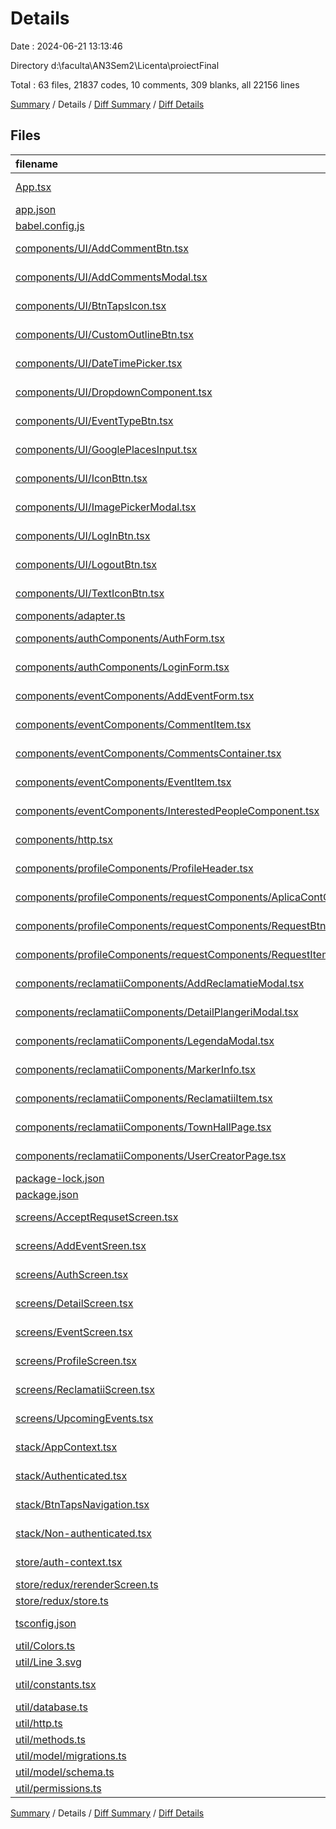 # Details

Date : 2024-06-21 13:13:46

Directory d:\\faculta\\AN3Sem2\\Licenta\\proiectFinal

Total : 63 files,  21837 codes, 10 comments, 309 blanks, all 22156 lines

[Summary](results.md) / Details / [Diff Summary](diff.md) / [Diff Details](diff-details.md)

## Files
| filename | language | code | comment | blank | total |
| :--- | :--- | ---: | ---: | ---: | ---: |
| [App.tsx](/App.tsx) | TypeScript JSX | 19 | 0 | 5 | 24 |
| [app.json](/app.json) | JSON | 38 | 0 | 2 | 40 |
| [babel.config.js](/babel.config.js) | JavaScript | 9 | 0 | 2 | 11 |
| [components/UI/AddCommentBtn.tsx](/components/UI/AddCommentBtn.tsx) | TypeScript JSX | 43 | 0 | 2 | 45 |
| [components/UI/AddCommentsModal.tsx](/components/UI/AddCommentsModal.tsx) | TypeScript JSX | 82 | 0 | 4 | 86 |
| [components/UI/BtnTapsIcon.tsx](/components/UI/BtnTapsIcon.tsx) | TypeScript JSX | 29 | 0 | 0 | 29 |
| [components/UI/CustomOutlineBtn.tsx](/components/UI/CustomOutlineBtn.tsx) | TypeScript JSX | 51 | 0 | 6 | 57 |
| [components/UI/DateTimePicker.tsx](/components/UI/DateTimePicker.tsx) | TypeScript JSX | 53 | 0 | 5 | 58 |
| [components/UI/DropdownComponent.tsx](/components/UI/DropdownComponent.tsx) | TypeScript JSX | 151 | 0 | 11 | 162 |
| [components/UI/EventTypeBtn.tsx](/components/UI/EventTypeBtn.tsx) | TypeScript JSX | 28 | 0 | 1 | 29 |
| [components/UI/GooglePlacesInput.tsx](/components/UI/GooglePlacesInput.tsx) | TypeScript JSX | 60 | 0 | 3 | 63 |
| [components/UI/IconBttn.tsx](/components/UI/IconBttn.tsx) | TypeScript JSX | 21 | 0 | 2 | 23 |
| [components/UI/ImagePickerModal.tsx](/components/UI/ImagePickerModal.tsx) | TypeScript JSX | 121 | 0 | 2 | 123 |
| [components/UI/LogInBtn.tsx](/components/UI/LogInBtn.tsx) | TypeScript JSX | 31 | 0 | 2 | 33 |
| [components/UI/LogoutBtn.tsx](/components/UI/LogoutBtn.tsx) | TypeScript JSX | 7 | 0 | 0 | 7 |
| [components/UI/TextIconBtn.tsx](/components/UI/TextIconBtn.tsx) | TypeScript JSX | 30 | 0 | 1 | 31 |
| [components/adapter.ts](/components/adapter.ts) | TypeScript | 0 | 0 | 1 | 1 |
| [components/authComponents/AuthForm.tsx](/components/authComponents/AuthForm.tsx) | TypeScript JSX | 114 | 0 | 5 | 119 |
| [components/authComponents/LoginForm.tsx](/components/authComponents/LoginForm.tsx) | TypeScript JSX | 93 | 0 | 4 | 97 |
| [components/eventComponents/AddEventForm.tsx](/components/eventComponents/AddEventForm.tsx) | TypeScript JSX | 271 | 0 | 28 | 299 |
| [components/eventComponents/CommentItem.tsx](/components/eventComponents/CommentItem.tsx) | TypeScript JSX | 77 | 0 | 3 | 80 |
| [components/eventComponents/CommentsContainer.tsx](/components/eventComponents/CommentsContainer.tsx) | TypeScript JSX | 62 | 0 | 7 | 69 |
| [components/eventComponents/EventItem.tsx](/components/eventComponents/EventItem.tsx) | TypeScript JSX | 81 | 0 | 10 | 91 |
| [components/eventComponents/InterestedPeopleComponent.tsx](/components/eventComponents/InterestedPeopleComponent.tsx) | TypeScript JSX | 68 | 0 | 1 | 69 |
| [components/http.tsx](/components/http.tsx) | TypeScript JSX | 22 | 0 | 3 | 25 |
| [components/profileComponents/ProfileHeader.tsx](/components/profileComponents/ProfileHeader.tsx) | TypeScript JSX | 112 | 0 | 7 | 119 |
| [components/profileComponents/requestComponents/AplicaContCreatorBtn.tsx](/components/profileComponents/requestComponents/AplicaContCreatorBtn.tsx) | TypeScript JSX | 7 | 0 | 2 | 9 |
| [components/profileComponents/requestComponents/RequestBtn.tsx](/components/profileComponents/requestComponents/RequestBtn.tsx) | TypeScript JSX | 41 | 0 | 2 | 43 |
| [components/profileComponents/requestComponents/RequestItem.tsx](/components/profileComponents/requestComponents/RequestItem.tsx) | TypeScript JSX | 108 | 0 | 3 | 111 |
| [components/reclamatiiComponents/AddReclamatieModal.tsx](/components/reclamatiiComponents/AddReclamatieModal.tsx) | TypeScript JSX | 258 | 3 | 11 | 272 |
| [components/reclamatiiComponents/DetailPlangeriModal.tsx](/components/reclamatiiComponents/DetailPlangeriModal.tsx) | TypeScript JSX | 195 | 0 | 6 | 201 |
| [components/reclamatiiComponents/LegendaModal.tsx](/components/reclamatiiComponents/LegendaModal.tsx) | TypeScript JSX | 68 | 0 | 6 | 74 |
| [components/reclamatiiComponents/MarkerInfo.tsx](/components/reclamatiiComponents/MarkerInfo.tsx) | TypeScript JSX | 71 | 0 | 5 | 76 |
| [components/reclamatiiComponents/ReclamatiiItem.tsx](/components/reclamatiiComponents/ReclamatiiItem.tsx) | TypeScript JSX | 126 | 0 | 4 | 130 |
| [components/reclamatiiComponents/TownHallPage.tsx](/components/reclamatiiComponents/TownHallPage.tsx) | TypeScript JSX | 137 | 0 | 15 | 152 |
| [components/reclamatiiComponents/UserCreatorPage.tsx](/components/reclamatiiComponents/UserCreatorPage.tsx) | TypeScript JSX | 162 | 3 | 11 | 176 |
| [package-lock.json](/package-lock.json) | JSON | 17,247 | 0 | 1 | 17,248 |
| [package.json](/package.json) | JSON | 51 | 0 | 1 | 52 |
| [screens/AcceptRequsetScreen.tsx](/screens/AcceptRequsetScreen.tsx) | TypeScript JSX | 102 | 0 | 4 | 106 |
| [screens/AddEventSreen.tsx](/screens/AddEventSreen.tsx) | TypeScript JSX | 5 | 0 | 2 | 7 |
| [screens/AuthScreen.tsx](/screens/AuthScreen.tsx) | TypeScript JSX | 230 | 0 | 25 | 255 |
| [screens/DetailScreen.tsx](/screens/DetailScreen.tsx) | TypeScript JSX | 370 | 1 | 15 | 386 |
| [screens/EventScreen.tsx](/screens/EventScreen.tsx) | TypeScript JSX | 197 | 0 | 8 | 205 |
| [screens/ProfileScreen.tsx](/screens/ProfileScreen.tsx) | TypeScript JSX | 152 | 0 | 13 | 165 |
| [screens/ReclamatiiScreen.tsx](/screens/ReclamatiiScreen.tsx) | TypeScript JSX | 13 | 0 | 2 | 15 |
| [screens/UpcomingEvents.tsx](/screens/UpcomingEvents.tsx) | TypeScript JSX | 5 | 0 | 2 | 7 |
| [stack/AppContext.tsx](/stack/AppContext.tsx) | TypeScript JSX | 64 | 0 | 6 | 70 |
| [stack/Authenticated.tsx](/stack/Authenticated.tsx) | TypeScript JSX | 0 | 0 | 1 | 1 |
| [stack/BtnTapsNavigation.tsx](/stack/BtnTapsNavigation.tsx) | TypeScript JSX | 111 | 0 | 4 | 115 |
| [stack/Non-authenticated.tsx](/stack/Non-authenticated.tsx) | TypeScript JSX | 21 | 0 | 3 | 24 |
| [store/auth-context.tsx](/store/auth-context.tsx) | TypeScript JSX | 43 | 0 | 11 | 54 |
| [store/redux/rerenderScreen.ts](/store/redux/rerenderScreen.ts) | TypeScript | 2 | 0 | 1 | 3 |
| [store/redux/store.ts](/store/redux/store.ts) | TypeScript | 4 | 0 | 2 | 6 |
| [tsconfig.json](/tsconfig.json) | JSON with Comments | 6 | 0 | 1 | 7 |
| [util/Colors.ts](/util/Colors.ts) | TypeScript | 12 | 0 | 2 | 14 |
| [util/Line 3.svg](/util/Line%203.svg) | XML | 3 | 0 | 1 | 4 |
| [util/constants.tsx](/util/constants.tsx) | TypeScript JSX | 196 | 1 | 6 | 203 |
| [util/database.ts](/util/database.ts) | TypeScript | 33 | 0 | 2 | 35 |
| [util/http.ts](/util/http.ts) | TypeScript | 5 | 0 | 0 | 5 |
| [util/methods.ts](/util/methods.ts) | TypeScript | 93 | 0 | 11 | 104 |
| [util/model/migrations.ts](/util/model/migrations.ts) | TypeScript | 5 | 1 | 1 | 7 |
| [util/model/schema.ts](/util/model/schema.ts) | TypeScript | 6 | 1 | 1 | 8 |
| [util/permissions.ts](/util/permissions.ts) | TypeScript | 15 | 0 | 1 | 16 |

[Summary](results.md) / Details / [Diff Summary](diff.md) / [Diff Details](diff-details.md)